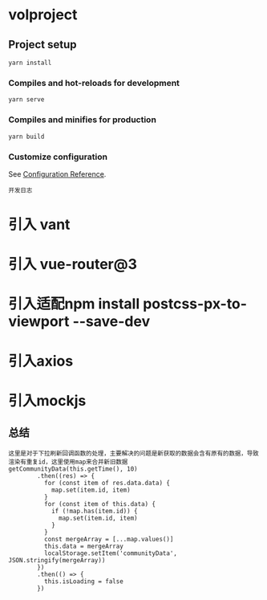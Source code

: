 # volproject

## Project setup
```
yarn install
```

### Compiles and hot-reloads for development
```
yarn serve
```

### Compiles and minifies for production
```
yarn build
```

### Customize configuration
See [Configuration Reference](https://cli.vuejs.org/config/).


```
开发日志
```
# 引入 vant
# 引入 vue-router@3
# 引入适配npm install postcss-px-to-viewport --save-dev
# 引入axios
# 引入mockjs
## 总结 
```
这里是对于下拉刷新回调函数的处理，主要解决的问题是新获取的数据会含有原有的数据，导致渲染有重复id，这里使用map来合并新旧数据
getCommunityData(this.getTime(), 10)
        .then((res) => {
          for (const item of res.data.data) {
            map.set(item.id, item)
          }
          for (const item of this.data) {
            if (!map.has(item.id)) {
              map.set(item.id, item)
            }
          }
          const mergeArray = [...map.values()]
          this.data = mergeArray
          localStorage.setItem('communityData', JSON.stringify(mergeArray))
        })
        .then(() => {
          this.isLoading = false
        })
```
